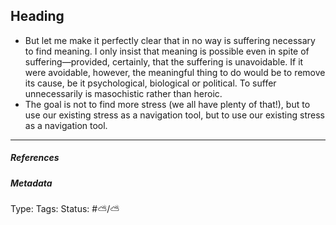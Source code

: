 ## Heading  # 

- But let me make it perfectly clear that in no way is suffering necessary to find meaning. I only insist that meaning is possible even in spite of suffering—provided, certainly, that the suffering is unavoidable. If it were avoidable, however, the meaningful thing to do would be to remove its cause, be it psychological, biological or political. To suffer unnecessarily is masochistic rather than heroic.
- The goal is not to find more stress (we all have plenty of that!), but to use our existing stress as a navigation tool, but to use our existing stress as a navigation tool.

___

##### References



##### Metadata

Type: 
Tags:
Status: #⛅️/⛅️